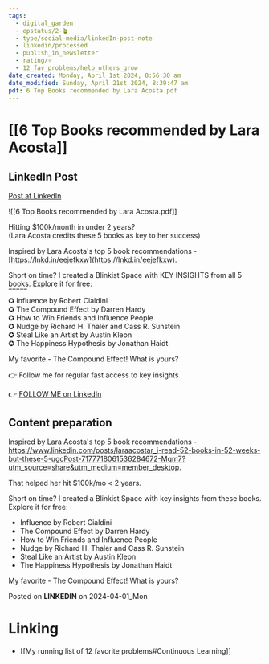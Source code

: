 ```yaml
---
tags:
  - digital_garden
  - epstatus/2-🪴
  - type/social-media/linkedIn-post-note
  - linkedin/processed
  - publish_in_newsletter
  - rating/⭐️
  - 12_fav_problems/help_others_grow
date_created: Monday, April 1st 2024, 8:56:30 am
date_modified: Sunday, April 21st 2024, 8:39:47 am
pdf: 6 Top Books recommended by Lara Acosta.pdf
---
```

# [[6 Top Books recommended by Lara Acosta]]
## LinkedIn Post
[Post at LinkedIn](https://www.linkedin.com/posts/sebastiankamilli_6-top-books-recommended-by-lara-acosta-activity-7180464974182391808-gei-?utm_source=share&utm_medium=member_desktop)

![[6 Top Books recommended by Lara Acosta.pdf]]

Hitting $100k/month in under 2 years?  
(Lara Acosta credits these 5 books as key to her success)  
  
Inspired by Lara Acosta's top 5 book recommendations - [https://lnkd.in/eejefkxw](https://lnkd.in/eejefkxw).  
  
Short on time? I created a Blinkist Space with KEY INSIGHTS from all 5 books. Explore it for free:  
‾‾‾‾‾  
✪ Influence by Robert Cialdini  
✪ The Compound Effect by Darren Hardy  
✪ How to Win Friends and Influence People  
✪ Nudge by Richard H. Thaler and Cass R. Sunstein  
✪ Steal Like an Artist by Austin Kleon  
✪ The Happiness Hypothesis by Jonathan Haidt  
  
My favorite - The Compound Effect! What is yours?  
  
👉 Follow me for regular fast access to key insights

👉 [FOLLOW ME on LinkedIn](https://www.linkedin.com/comm/mynetwork/discovery-see-all?usecase=PEOPLE_FOLLOWS&followMember=sebastiankamilli)

## Content preparation
Inspired by Lara Acosta's top 5 book recommendations - https://www.linkedin.com/posts/laraacostar_i-read-52-books-in-52-weeks-but-these-5-ugcPost-7177718061536284672-Mqm7?utm_source=share&utm_medium=member_desktop. 

That helped her hit $100k/mo < 2 years.

Short on time? I created a Blinkist Space with key insights from these books. Explore it for free:
+ Influence by Robert Cialdini
+ The Compound Effect by Darren Hardy
+ How to Win Friends and Influence People
+ Nudge by Richard H. Thaler and Cass R. Sunstein
+ Steal Like an Artist by Austin Kleon
+ The Happiness Hypothesis by Jonathan Haidt

My favorite - The Compound Effect! What is yours?

Posted on **LINKEDIN** on 2024-04-01_Mon
# Linking
+ [[My running list of 12 favorite problems#Continuous Learning]]